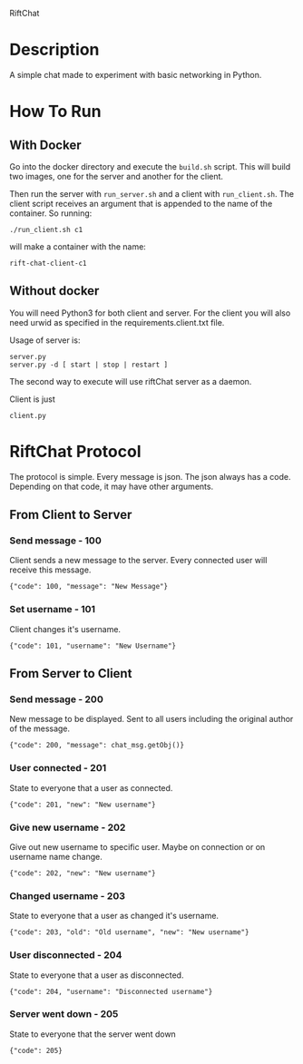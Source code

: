 RiftChat

# Description

A simple chat made to experiment with basic networking in Python.

# How To Run

## With Docker

Go into the docker directory and execute the `build.sh` script. This will build
two images, one for the server and another for the client.

Then run the server with `run_server.sh` and a client with `run_client.sh`. The
client script receives an argument that is appended to the name of the
container. So running:

    ./run_client.sh c1

will make a container with the name:

    rift-chat-client-c1

## Without docker

You will need Python3 for both client and server. For the client you will also
need urwid as specified in the requirements.client.txt file.

Usage of server is:

    server.py
    server.py -d [ start | stop | restart ]

The second way to execute will use riftChat server as a daemon.

Client is just

    client.py

# RiftChat Protocol

The protocol is simple. Every message is json. The json always has a code.
Depending on that code, it may have other arguments.

## From Client to Server

### Send message - 100

Client sends a new message to the server. Every connected user will receive
this message.

    {"code": 100, "message": "New Message"}

### Set username - 101

Client changes it's username.

    {"code": 101, "username": "New Username"}

## From Server to Client

### Send message - 200

New message to be displayed. Sent to all users including the original author of
the message.

    {"code": 200, "message": chat_msg.getObj()}

### User connected - 201

State to everyone that a user as connected.

    {"code": 201, "new": "New username"}

### Give new username - 202

Give out new username to specific user. Maybe on connection or on username name
change.

    {"code": 202, "new": "New username"}

### Changed username - 203

State to everyone that a user as changed it's username.

    {"code": 203, "old": "Old username", "new": "New username"}

### User disconnected - 204

State to everyone that a user as disconnected.

    {"code": 204, "username": "Disconnected username"}

### Server went down - 205

State to everyone that the server went down

    {"code": 205}
